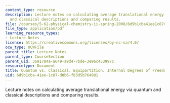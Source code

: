 ```yaml
---
content_type: resource
description: Lecture notes on calculating average translational energy via quantum
  and classical descriptions and comparing results.
file: /courses/5-62-physical-chemistry-ii-spring-2008/6d9b1cba41ee1c87d0b6f83d5b764981_10_562ln08.pdf
file_type: application/pdf
learning_resource_types:
- Lecture Notes
license: https://creativecommons.org/licenses/by-nc-sa/4.0/
ocw_type: OCWFile
parent_title: Lecture Notes
parent_type: CourseSection
parent_uid: 3691784a-a649-a9d4-7bde-3e96c453997c
resourcetype: Document
title: Quantum vs. Classical. Equipartition. Internal Degrees of Freedom
uid: 6d9b1cba-41ee-1c87-d0b6-f83d5b764981
---
```

Lecture notes on calculating average translational energy via quantum and classical descriptions and comparing results.